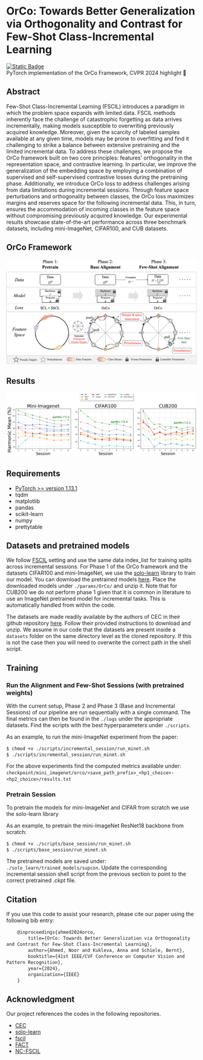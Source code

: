 # OrCo: Towards Better Generalization via Orthogonality and Contrast for Few-Shot Class-Incremental Learning

[![Static Badge](https://img.shields.io/badge/arxiv-orco-red)](https://arxiv.org/abs/2403.18550)\
PyTorch implementation of the OrCo Framework, CVPR 2024 highlight  🎉


## Abstract
Few-Shot Class-Incremental Learning (FSCIL) introduces a paradigm in which the problem space expands with limited data. FSCIL methods inherently face the challenge of catastrophic forgetting as data arrives incrementally, making models susceptible to overwriting previously acquired knowledge. Moreover, given the scarcity of labeled samples available at any given time, models may be prone to overfitting and find it challenging to strike a balance between extensive pretraining and the limited incremental data. To address these challenges, we propose the OrCo framework built on two core principles: features' orthogonality in the representation space, and contrastive learning. In particular, we improve the generalization of the embedding space by employing a combination of supervised and self-supervised contrastive losses during the pretraining phase. Additionally, we introduce OrCo loss to address challenges arising from data limitations during incremental sessions. Through feature space perturbations and orthogonality between classes, the OrCo loss maximizes margins and reserves space for the following incremental data. This, in turn, ensures the accommodation of incoming classes in the feature space without compromising previously acquired knowledge. Our experimental results showcase state-of-the-art performance across three benchmark datasets, including mini-ImageNet, CIFAR100, and CUB datasets.

## OrCo Framework

<img src='./figures/OrCo-pipeline.jpg'>

## Results

<img src='./figures/sota_fig_all.png'>

## Requirements
- [PyTorch >= version 1.13.1](https://pytorch.org)
- tqdm
- matplotlib
- pandas
- scikit-learn
- numpy
- prettytable

## Datasets and pretrained models
We follow [FSCIL](https://github.com/xyutao/fscil) setting and use the same data index_list for training splits across incremental sessions.
For Phase 1 of the OrCo framework and the datasets CIFAR100 and mini-ImageNet, we use the [solo-learn](https://github.com/vturrisi/solo-learn) library to train our model. You can download the pretrained models [here](https://drive.google.com/drive/folders/1bn7U5bWtGmubv_zIvyBwOMlBKFOFwquI?usp=sharing). Place the downloaded models under `./params/OrCo/` and unzip it. Note that for CUB200 we do not perform phase 1 given that it is common in literature to use an ImageNet pretrained model for incremental tasks. This is automatically handled from within the code.

The datasets are made readily available by the authors of CEC in their github repository [here](https://github.com/icoz69/CEC-CVPR2021?tab=readme-ov-file#datasets-and-pretrained-models). Follow their provided instructions to download and unzip. We assume in our code that the datasets are present inside a `datasets` folder on the same directory level as the cloned repository. If this is not the case then you will need to overwrite the correct path in the shell script.

## Training

### Run the Alignment and Few-Shot Sessions (with pretrained weights)
With the current setup, Phase 2 and Phase 3 (Base and Incremental Sessions) of our pipeline are run sequentially with a single command. The final metrics can then be found in the `./logs` under the appropriate datasets. Find the scripts with the best hyperparameters under `./scripts`.

As an example, to run the mini-ImageNet experiment from the paper:

    $ chmod +x ./scripts/incremental_session/run_minet.sh
    $ ./scripts/incremental_session/run_minet.sh

For the above experiments find the computed metrics available under: `checkpoint/mini_imagenet/orco/<save_path_prefix>_<hp1_choice>-<hp2_choice>/results.txt`

### Pretrain Session
To pretrain the models for mini-ImageNet and CIFAR from scratch we use the solo-learn library

As an example, to pretrain the mini-ImageNet ResNet18 backbone from scratch:

    $ chmod +x ./scripts/base_session/run_minet.sh
    $ ./scripts/base_session/run_minet.sh

The pretrained models are saved under: `./solo_learn/trained_models/supcon`. Update the corresponding incremental session shell script from the previous section to point to the correct pretrained .ckpt file.

## Citation
If you use this code to assist your research, please cite our paper using the following bib entry:

        @inproceedings{ahmed2024orco,
            title={OrCo: Towards Better Generalization via Orthogonality and Contrast for Few-Shot Class-Incremental Learning},
            author={Ahmed, Noor and Kukleva, Anna and Schiele, Bernt},
            booktitle={41st IEEE/CVF Conference on Computer Vision and Pattern Recognition},
            year={2024},
            organization={IEEE}
        }

## Acknowledgment
Our project references the codes in the following repositories.

- [CEC](https://github.com/icoz69/CEC-CVPR2021)
- [solo-learn](https://github.com/vturrisi/solo-learn)
- [fscil](https://github.com/xyutao/fscil)
- [FACT](https://github.com/zhoudw-zdw/CVPR22-Fact)
- [NC-FSCIL](https://github.com/NeuralCollapseApplications/FSCIL)
